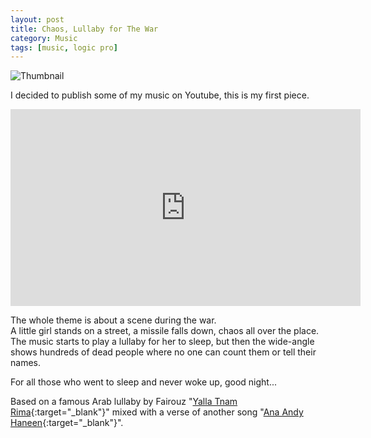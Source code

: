 ```yaml
---
layout: post
title: Chaos, Lullaby for The War
category: Music
tags: [music, logic pro]
---
```

![Thumbnail]({{site.images_url}}2019/09/chaos-thumb.jpg)  

I decided to publish some of my music on Youtube, this is my first piece.  
  
<iframe width="560" height="315" src="https://www.youtube.com/embed/tbn9EnRJ7Tc" frameborder="0" allow="accelerometer; autoplay; encrypted-media; gyroscope; picture-in-picture" allowfullscreen></iframe>

The whole theme is about a scene during the war.  
A little girl stands on a street, a missile falls down, chaos all over the place. The music starts to play a lullaby for her to sleep, but then the wide-angle shows hundreds of dead people where no one can count them or tell their names.  
  
For all those who went to sleep and never woke up, good night...  
  
Based on a famous Arab lullaby by Fairouz "[Yalla Tnam Rima](https://www.youtube.com/watch?v=xb2h-SXAvUE){:target="_blank"}" mixed with a verse of another song "[Ana Andy Haneen](https://www.youtube.com/watch?v=ED0Ns2XQ9IM){:target="_blank"}".  